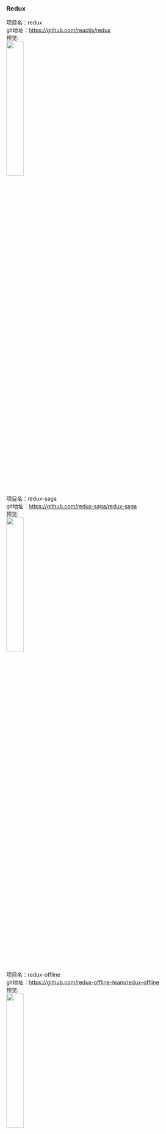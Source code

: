 ### Redux</br>


项目名：redux<br>
git地址：https://github.com/reactjs/redux<br>
预览:<br>
<img src="https://camo.githubusercontent.com/f28b5bc7822f1b7bb28a96d8d09e7d79169248fc/687474703a2f2f692e696d6775722e636f6d2f4a65567164514d2e706e67" width="30%"/>
<br>

项目名：redux-saga<br>
git地址：https://github.com/redux-saga/redux-saga<br>
预览:<br>
<img src="https://camo.githubusercontent.com/4354872161943c4ae2ceec2a946dec85b96799b8/68747470733a2f2f72656475782d736167612e6a732e6f72672f6c6f676f2f303830302f52656475782d536167612d4c6f676f2d4c616e6473636170652e706e67" width="30%"/>
<br>

项目名：redux-offline<br>
git地址：https://github.com/redux-offline-team/redux-offline<br>
预览:<br>
<img src="https://github.com/redux-offline-team/redux-offline/raw/master/docs/logo.png" width="30%"/>
<br>

